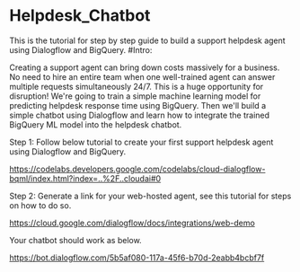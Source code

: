 # Helpdesk_Chatbot
This is the tutorial for step by step guide to build a support helpdesk agent using Dialogflow and BigQuery. 
#Intro:

Creating a support agent can bring down costs massively for a business. No need to hire an entire team when one well-trained agent can answer multiple requests simultaneously 24/7. This is a huge opportunity for disruption! We're going to train a simple machine learning model for predicting helpdesk response time using BigQuery. Then we'll build a simple chatbot using Dialogflow and learn how to integrate the trained BigQuery ML model into the helpdesk chatbot. 

Step 1: Follow below tutorial to create your first support helpdesk agent using Dialogflow and BigQuery. 

https://codelabs.developers.google.com/codelabs/cloud-dialogflow-bqml/index.html?index=..%2F..cloudai#0

Step 2: Generate a link for your web-hosted agent, see this tutorial for steps on how to do so.

https://cloud.google.com/dialogflow/docs/integrations/web-demo


Your chatbot should work as below. 

https://bot.dialogflow.com/5b5af080-117a-45f6-b70d-2eabb4bcbf7f
